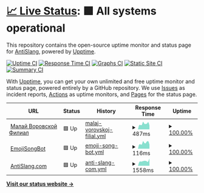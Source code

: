 # [📈 Live Status](https://antislang.github.io/uptime): <!--live status--> **🟩 All systems operational**

This repository contains the open-source uptime monitor and status page for [AntiSlang](https://antislang.github.io/uptime), powered by [Upptime](https://github.com/upptime/upptime).

[![Uptime CI](https://github.com/antislang/uptime/workflows/Uptime%20CI/badge.svg)](https://github.com/antislang/uptime/actions?query=workflow%3A%22Uptime+CI%22)
[![Response Time CI](https://github.com/antislang/uptime/workflows/Response%20Time%20CI/badge.svg)](https://github.com/antislang/uptime/actions?query=workflow%3A%22Response+Time+CI%22)
[![Graphs CI](https://github.com/antislang/uptime/workflows/Graphs%20CI/badge.svg)](https://github.com/antislang/uptime/actions?query=workflow%3A%22Graphs+CI%22)
[![Static Site CI](https://github.com/antislang/uptime/workflows/Static%20Site%20CI/badge.svg)](https://github.com/antislang/uptime/actions?query=workflow%3A%22Static+Site+CI%22)
[![Summary CI](https://github.com/antislang/uptime/workflows/Summary%20CI/badge.svg)](https://github.com/antislang/uptime/actions?query=workflow%3A%22Summary+CI%22)

With [Upptime](https://upptime.js.org), you can get your own unlimited and free uptime monitor and status page, powered entirely by a GitHub repository. We use [Issues](https://github.com/antislang/uptime/issues) as incident reports, [Actions](https://github.com/antislang/uptime/actions) as uptime monitors, and [Pages](https://antislang.github.io/uptime) for the status page.

<!--start: status pages-->
<!-- This summary is generated by Upptime (https://github.com/upptime/upptime) -->
<!-- Do not edit this manually, your changes will be overwritten -->
<!-- prettier-ignore -->
| URL | Status | History | Response Time | Uptime |
| --- | ------ | ------- | ------------- | ------ |
| <img alt="" src="https://icons.duckduckgo.com/ip3/backend.isbotdown.com.ico" height="13"> [Малай Воровской Филиал](https://backend.isbotdown.com/bots/picturestovkbot) | 🟩 Up | [malaj-vorovskoj-filial.yml](https://github.com/AntiSlang/uptime/commits/HEAD/history/malaj-vorovskoj-filial.yml) | <details><summary><img alt="Response time graph" src="./graphs/malaj-vorovskoj-filial/response-time-week.png" height="20"> 487ms</summary><br><a href="https://antislang.github.io/uptime/history/malaj-vorovskoj-filial"><img alt="Response time 514" src="https://img.shields.io/endpoint?url=https%3A%2F%2Fraw.githubusercontent.com%2FAntiSlang%2Fuptime%2FHEAD%2Fapi%2Fmalaj-vorovskoj-filial%2Fresponse-time.json"></a><br><a href="https://antislang.github.io/uptime/history/malaj-vorovskoj-filial"><img alt="24-hour response time 508" src="https://img.shields.io/endpoint?url=https%3A%2F%2Fraw.githubusercontent.com%2FAntiSlang%2Fuptime%2FHEAD%2Fapi%2Fmalaj-vorovskoj-filial%2Fresponse-time-day.json"></a><br><a href="https://antislang.github.io/uptime/history/malaj-vorovskoj-filial"><img alt="7-day response time 487" src="https://img.shields.io/endpoint?url=https%3A%2F%2Fraw.githubusercontent.com%2FAntiSlang%2Fuptime%2FHEAD%2Fapi%2Fmalaj-vorovskoj-filial%2Fresponse-time-week.json"></a><br><a href="https://antislang.github.io/uptime/history/malaj-vorovskoj-filial"><img alt="30-day response time 498" src="https://img.shields.io/endpoint?url=https%3A%2F%2Fraw.githubusercontent.com%2FAntiSlang%2Fuptime%2FHEAD%2Fapi%2Fmalaj-vorovskoj-filial%2Fresponse-time-month.json"></a><br><a href="https://antislang.github.io/uptime/history/malaj-vorovskoj-filial"><img alt="1-year response time 514" src="https://img.shields.io/endpoint?url=https%3A%2F%2Fraw.githubusercontent.com%2FAntiSlang%2Fuptime%2FHEAD%2Fapi%2Fmalaj-vorovskoj-filial%2Fresponse-time-year.json"></a></details> | <details><summary><a href="https://antislang.github.io/uptime/history/malaj-vorovskoj-filial">100.00%</a></summary><a href="https://antislang.github.io/uptime/history/malaj-vorovskoj-filial"><img alt="All-time uptime 100.00%" src="https://img.shields.io/endpoint?url=https%3A%2F%2Fraw.githubusercontent.com%2FAntiSlang%2Fuptime%2FHEAD%2Fapi%2Fmalaj-vorovskoj-filial%2Fuptime.json"></a><br><a href="https://antislang.github.io/uptime/history/malaj-vorovskoj-filial"><img alt="24-hour uptime 100.00%" src="https://img.shields.io/endpoint?url=https%3A%2F%2Fraw.githubusercontent.com%2FAntiSlang%2Fuptime%2FHEAD%2Fapi%2Fmalaj-vorovskoj-filial%2Fuptime-day.json"></a><br><a href="https://antislang.github.io/uptime/history/malaj-vorovskoj-filial"><img alt="7-day uptime 100.00%" src="https://img.shields.io/endpoint?url=https%3A%2F%2Fraw.githubusercontent.com%2FAntiSlang%2Fuptime%2FHEAD%2Fapi%2Fmalaj-vorovskoj-filial%2Fuptime-week.json"></a><br><a href="https://antislang.github.io/uptime/history/malaj-vorovskoj-filial"><img alt="30-day uptime 100.00%" src="https://img.shields.io/endpoint?url=https%3A%2F%2Fraw.githubusercontent.com%2FAntiSlang%2Fuptime%2FHEAD%2Fapi%2Fmalaj-vorovskoj-filial%2Fuptime-month.json"></a><br><a href="https://antislang.github.io/uptime/history/malaj-vorovskoj-filial"><img alt="1-year uptime 100.00%" src="https://img.shields.io/endpoint?url=https%3A%2F%2Fraw.githubusercontent.com%2FAntiSlang%2Fuptime%2FHEAD%2Fapi%2Fmalaj-vorovskoj-filial%2Fuptime-year.json"></a></details>
| <img alt="" src="https://icons.duckduckgo.com/ip3/backend.isbotdown.com.ico" height="13"> [EmojiSongBot](https://backend.isbotdown.com/bots/emojisongbot) | 🟩 Up | [emoji-song-bot.yml](https://github.com/AntiSlang/uptime/commits/HEAD/history/emoji-song-bot.yml) | <details><summary><img alt="Response time graph" src="./graphs/emoji-song-bot/response-time-week.png" height="20"> 116ms</summary><br><a href="https://antislang.github.io/uptime/history/emoji-song-bot"><img alt="Response time 114" src="https://img.shields.io/endpoint?url=https%3A%2F%2Fraw.githubusercontent.com%2FAntiSlang%2Fuptime%2FHEAD%2Fapi%2Femoji-song-bot%2Fresponse-time.json"></a><br><a href="https://antislang.github.io/uptime/history/emoji-song-bot"><img alt="24-hour response time 130" src="https://img.shields.io/endpoint?url=https%3A%2F%2Fraw.githubusercontent.com%2FAntiSlang%2Fuptime%2FHEAD%2Fapi%2Femoji-song-bot%2Fresponse-time-day.json"></a><br><a href="https://antislang.github.io/uptime/history/emoji-song-bot"><img alt="7-day response time 116" src="https://img.shields.io/endpoint?url=https%3A%2F%2Fraw.githubusercontent.com%2FAntiSlang%2Fuptime%2FHEAD%2Fapi%2Femoji-song-bot%2Fresponse-time-week.json"></a><br><a href="https://antislang.github.io/uptime/history/emoji-song-bot"><img alt="30-day response time 113" src="https://img.shields.io/endpoint?url=https%3A%2F%2Fraw.githubusercontent.com%2FAntiSlang%2Fuptime%2FHEAD%2Fapi%2Femoji-song-bot%2Fresponse-time-month.json"></a><br><a href="https://antislang.github.io/uptime/history/emoji-song-bot"><img alt="1-year response time 114" src="https://img.shields.io/endpoint?url=https%3A%2F%2Fraw.githubusercontent.com%2FAntiSlang%2Fuptime%2FHEAD%2Fapi%2Femoji-song-bot%2Fresponse-time-year.json"></a></details> | <details><summary><a href="https://antislang.github.io/uptime/history/emoji-song-bot">100.00%</a></summary><a href="https://antislang.github.io/uptime/history/emoji-song-bot"><img alt="All-time uptime 100.00%" src="https://img.shields.io/endpoint?url=https%3A%2F%2Fraw.githubusercontent.com%2FAntiSlang%2Fuptime%2FHEAD%2Fapi%2Femoji-song-bot%2Fuptime.json"></a><br><a href="https://antislang.github.io/uptime/history/emoji-song-bot"><img alt="24-hour uptime 100.00%" src="https://img.shields.io/endpoint?url=https%3A%2F%2Fraw.githubusercontent.com%2FAntiSlang%2Fuptime%2FHEAD%2Fapi%2Femoji-song-bot%2Fuptime-day.json"></a><br><a href="https://antislang.github.io/uptime/history/emoji-song-bot"><img alt="7-day uptime 100.00%" src="https://img.shields.io/endpoint?url=https%3A%2F%2Fraw.githubusercontent.com%2FAntiSlang%2Fuptime%2FHEAD%2Fapi%2Femoji-song-bot%2Fuptime-week.json"></a><br><a href="https://antislang.github.io/uptime/history/emoji-song-bot"><img alt="30-day uptime 100.00%" src="https://img.shields.io/endpoint?url=https%3A%2F%2Fraw.githubusercontent.com%2FAntiSlang%2Fuptime%2FHEAD%2Fapi%2Femoji-song-bot%2Fuptime-month.json"></a><br><a href="https://antislang.github.io/uptime/history/emoji-song-bot"><img alt="1-year uptime 100.00%" src="https://img.shields.io/endpoint?url=https%3A%2F%2Fraw.githubusercontent.com%2FAntiSlang%2Fuptime%2FHEAD%2Fapi%2Femoji-song-bot%2Fuptime-year.json"></a></details>
| <img alt="" src="https://icons.duckduckgo.com/ip3/antislang.com.ico" height="13"> [AntiSlang.com](https://antislang.com) | 🟩 Up | [anti-slang-com.yml](https://github.com/AntiSlang/uptime/commits/HEAD/history/anti-slang-com.yml) | <details><summary><img alt="Response time graph" src="./graphs/anti-slang-com/response-time-week.png" height="20"> 1558ms</summary><br><a href="https://antislang.github.io/uptime/history/anti-slang-com"><img alt="Response time 1874" src="https://img.shields.io/endpoint?url=https%3A%2F%2Fraw.githubusercontent.com%2FAntiSlang%2Fuptime%2FHEAD%2Fapi%2Fanti-slang-com%2Fresponse-time.json"></a><br><a href="https://antislang.github.io/uptime/history/anti-slang-com"><img alt="24-hour response time 2322" src="https://img.shields.io/endpoint?url=https%3A%2F%2Fraw.githubusercontent.com%2FAntiSlang%2Fuptime%2FHEAD%2Fapi%2Fanti-slang-com%2Fresponse-time-day.json"></a><br><a href="https://antislang.github.io/uptime/history/anti-slang-com"><img alt="7-day response time 1558" src="https://img.shields.io/endpoint?url=https%3A%2F%2Fraw.githubusercontent.com%2FAntiSlang%2Fuptime%2FHEAD%2Fapi%2Fanti-slang-com%2Fresponse-time-week.json"></a><br><a href="https://antislang.github.io/uptime/history/anti-slang-com"><img alt="30-day response time 2877" src="https://img.shields.io/endpoint?url=https%3A%2F%2Fraw.githubusercontent.com%2FAntiSlang%2Fuptime%2FHEAD%2Fapi%2Fanti-slang-com%2Fresponse-time-month.json"></a><br><a href="https://antislang.github.io/uptime/history/anti-slang-com"><img alt="1-year response time 1874" src="https://img.shields.io/endpoint?url=https%3A%2F%2Fraw.githubusercontent.com%2FAntiSlang%2Fuptime%2FHEAD%2Fapi%2Fanti-slang-com%2Fresponse-time-year.json"></a></details> | <details><summary><a href="https://antislang.github.io/uptime/history/anti-slang-com">100.00%</a></summary><a href="https://antislang.github.io/uptime/history/anti-slang-com"><img alt="All-time uptime 100.00%" src="https://img.shields.io/endpoint?url=https%3A%2F%2Fraw.githubusercontent.com%2FAntiSlang%2Fuptime%2FHEAD%2Fapi%2Fanti-slang-com%2Fuptime.json"></a><br><a href="https://antislang.github.io/uptime/history/anti-slang-com"><img alt="24-hour uptime 100.00%" src="https://img.shields.io/endpoint?url=https%3A%2F%2Fraw.githubusercontent.com%2FAntiSlang%2Fuptime%2FHEAD%2Fapi%2Fanti-slang-com%2Fuptime-day.json"></a><br><a href="https://antislang.github.io/uptime/history/anti-slang-com"><img alt="7-day uptime 100.00%" src="https://img.shields.io/endpoint?url=https%3A%2F%2Fraw.githubusercontent.com%2FAntiSlang%2Fuptime%2FHEAD%2Fapi%2Fanti-slang-com%2Fuptime-week.json"></a><br><a href="https://antislang.github.io/uptime/history/anti-slang-com"><img alt="30-day uptime 100.00%" src="https://img.shields.io/endpoint?url=https%3A%2F%2Fraw.githubusercontent.com%2FAntiSlang%2Fuptime%2FHEAD%2Fapi%2Fanti-slang-com%2Fuptime-month.json"></a><br><a href="https://antislang.github.io/uptime/history/anti-slang-com"><img alt="1-year uptime 100.00%" src="https://img.shields.io/endpoint?url=https%3A%2F%2Fraw.githubusercontent.com%2FAntiSlang%2Fuptime%2FHEAD%2Fapi%2Fanti-slang-com%2Fuptime-year.json"></a></details>

<!--end: status pages-->

[**Visit our status website →**](https://antislang.github.io/uptime)
